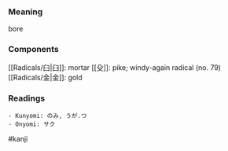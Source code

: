 ### Meaning

bore

### Components

[[Radicals/臼|臼]]: mortar [[殳]]: pike; windy-again radical (no. 79) [[Radicals/金|金]]: gold

### Readings

```
- Kunyomi: のみ, うが.つ
- Onyomi: サク
```

#kanji